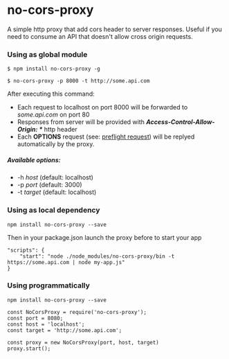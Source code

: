 # no-cors-proxy

A simple http proxy that add cors header to server responses.
Useful if you need to consume an API that doesn't allow cross origin requests.


### Using as global module

```
$ npm install no-cors-proxy -g

$ no-cors-proxy -p 8000 -t http://some.api.com
```

After executing this command:

 * Each request to localhost on port 8000 will be forwarded to _some.api.com_ on port 80
 * Responses from server will be provided with ___Access-Control-Allow-Origin: *___ http header
 * Each __OPTIONS__ request (see: [preflight request](https://developer.mozilla.org/en-US/docs/Glossary/Preflight_request)) will be replyed automatically by the proxy.

##### Available options:

  * -h _host_  (default: localhost)
  * -p _port_  (default: 3000)
  * -t _target_  (default: localhost)

### Using as local dependency

```
npm install no-cors-proxy --save
```

Then in your package.json launch the proxy before to start your app

```
"scripts": {
    "start": "node ./node_modules/no-cors-proxy/bin -t https://some.api.com | node my-app.js"
}
```

### Using programmatically

```
npm install no-cors-proxy --save
```


```
const NoCorsProxy = require('no-cors-proxy');
const port = 8080;
const host = 'localhost';
const target = 'http://some.api.com';

const proxy = new NoCorsProxy(port, host, target)
proxy.start();
```